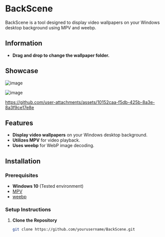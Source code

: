 # BackScene

BackScene is a tool designed to display video wallpapers on your Windows desktop background using MPV and weebp.

## Information

- **Drag and drop to change the wallpaper folder.**

## Showcase

![image](https://github.com/user-attachments/assets/6db12b16-f984-4c4b-b1fe-8e9dad4e1326)

![image](https://github.com/user-attachments/assets/a79500cc-40d0-42d0-b148-c825812ff1c8)

https://github.com/user-attachments/assets/10152caa-f5db-425b-8a3e-8a3f9ce17e8e



## Features

- **Display video wallpapers** on your Windows desktop background.
- **Utilizes MPV** for video playback.
- **Uses weebp** for WebP image decoding.

## Installation

### Prerequisites

- **Windows 10** (Tested environment)
- [MPV](https://mpv.io/)
- [weebp](https://github.com/Francesco149/weebp)

### Setup Instructions

1. **Clone the Repository**

   ```bash
   git clone https://github.com/yourusername/BackScene.git
